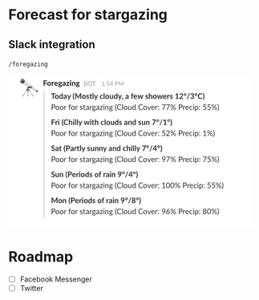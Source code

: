 # Forecast for stargazing

## Slack integration

`/foregazing`

![alt example](./screenshot.png)

# Roadmap

- [ ] Facebook Messenger
- [ ] Twitter

